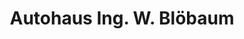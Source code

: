 ---
title: "Autohaus Ing. W. Blöbaum"
url: /bad-oeynhausen/autohaus-ing-w-bloebaum/
shop: Autohaus
---